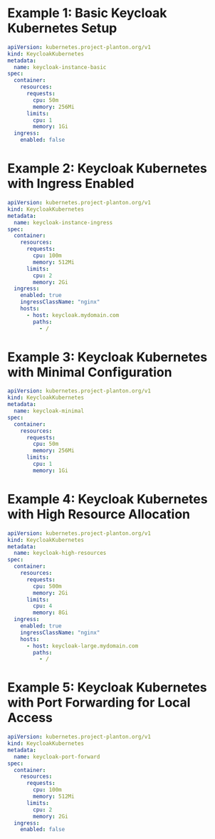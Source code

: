 # Example 1: Basic Keycloak Kubernetes Setup

```yaml
apiVersion: kubernetes.project-planton.org/v1
kind: KeycloakKubernetes
metadata:
  name: keycloak-instance-basic
spec:
  container:
    resources:
      requests:
        cpu: 50m
        memory: 256Mi
      limits:
        cpu: 1
        memory: 1Gi
  ingress:
    enabled: false
```

# Example 2: Keycloak Kubernetes with Ingress Enabled

```yaml
apiVersion: kubernetes.project-planton.org/v1
kind: KeycloakKubernetes
metadata:
  name: keycloak-instance-ingress
spec:
  container:
    resources:
      requests:
        cpu: 100m
        memory: 512Mi
      limits:
        cpu: 2
        memory: 2Gi
  ingress:
    enabled: true
    ingressClassName: "nginx"
    hosts:
      - host: keycloak.mydomain.com
        paths:
          - /
```

# Example 3: Keycloak Kubernetes with Minimal Configuration

```yaml
apiVersion: kubernetes.project-planton.org/v1
kind: KeycloakKubernetes
metadata:
  name: keycloak-minimal
spec:
  container:
    resources:
      requests:
        cpu: 50m
        memory: 256Mi
      limits:
        cpu: 1
        memory: 1Gi
```

# Example 4: Keycloak Kubernetes with High Resource Allocation

```yaml
apiVersion: kubernetes.project-planton.org/v1
kind: KeycloakKubernetes
metadata:
  name: keycloak-high-resources
spec:
  container:
    resources:
      requests:
        cpu: 500m
        memory: 2Gi
      limits:
        cpu: 4
        memory: 8Gi
  ingress:
    enabled: true
    ingressClassName: "nginx"
    hosts:
      - host: keycloak-large.mydomain.com
        paths:
          - /
```

# Example 5: Keycloak Kubernetes with Port Forwarding for Local Access

```yaml
apiVersion: kubernetes.project-planton.org/v1
kind: KeycloakKubernetes
metadata:
  name: keycloak-port-forward
spec:
  container:
    resources:
      requests:
        cpu: 100m
        memory: 512Mi
      limits:
        cpu: 2
        memory: 2Gi
  ingress:
    enabled: false
```
